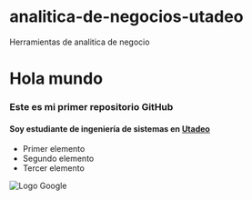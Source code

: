 # analitica-de-negocios-utadeo
Herramientas de analitica de negocio

# Hola mundo
### Este es mi primer repositorio GitHub
#### Soy estudiante de ingeniería de sistemas en [Utadeo](https://www.utadeo.edu.co/es)

* Primer elemento
* Segundo elemento
* Tercer elemento

![Logo Google](https://play-lh.googleusercontent.com/1-hPxafOxdYpYZEOKzNIkSP43HXCNftVJVttoo4ucl7rsMASXW3Xr6GlXURCubE1tA=w3840-h2160-rw)
